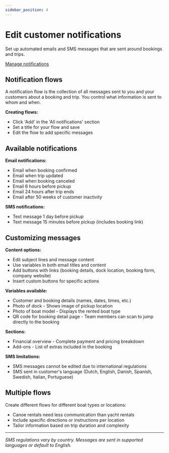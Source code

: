 ```yaml
---
sidebar_position: 4
---
```


# Edit customer notifications

Set up automated emails and SMS messages that are sent around bookings and trips.

<div class="button-container">
  <a href="https://dashboard.letsbook.app/notifications" class="button button--primary" target="_blank" rel="noopener noreferrer">Manage notifications</a>
</div>


## Notification flows

A notification flow is the collection of all messages sent to you and your customers about a booking and trip. You control what information is sent to whom and when.

**Creating flows:**
- Click 'Add' in the 'All notifications' section
- Set a title for your flow and save
- Edit the flow to add specific messages

## Available notifications

**Email notifications:**
- Email when booking confirmed
- Email when trip updated  
- Email when booking canceled
- Email 6 hours before pickup
- Email 24 hours after trip ends
- Email after 50 weeks of customer inactivity

**SMS notifications:**
- Text message 1 day before pickup
- Text message 15 minutes before pickup (includes booking link)

## Customizing messages

**Content options:**
- Edit subject lines and message content
- Use variables in both email titles and content
- Add buttons with links (booking details, dock location, booking form, company website)
- Insert custom buttons for specific actions

**Variables available:**
- Customer and booking details (names, dates, times, etc.)
- Photo of dock - Shows image of pickup location
- Photo of boat model - Displays the rented boat type
- QR code for booking detail page - Team members can scan to jump directly to the booking

**Sections:**
- Financial overview - Complete payment and pricing breakdown
- Add-ons - List of extras included in the booking

**SMS limitations:**
- SMS messages cannot be edited due to international regulations
- SMS sent in customer's language (Dutch, English, Danish, Spanish, Swedish, Italian, Portuguese)

## Multiple flows

Create different flows for different boat types or locations:
- Canoe rentals need less communication than yacht rentals
- Include specific directions or instructions per location
- Tailor information based on trip duration and complexity

---

*SMS regulations vary by country. Messages are sent in supported languages or default to English.*